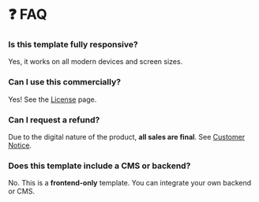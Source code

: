 # ❓ FAQ

### Is this template fully responsive?
Yes, it works on all modern devices and screen sizes.

### Can I use this commercially?
Yes! See the [License](license.md) page.

### Can I request a refund?
Due to the digital nature of the product, **all sales are final**. See [Customer Notice](notice.md).

### Does this template include a CMS or backend?
No. This is a **frontend-only** template. You can integrate your own backend or CMS.

